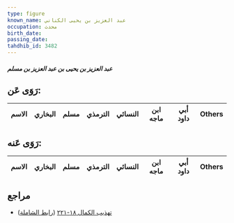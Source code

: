 ```yaml
---
type: figure
known_name: عبد العزيز بن يحيى الكناني
occupation: محدث
birth_date:
passing_date:
tahdhib_id: 3482
---
```

##### عبد العزيز بن يحيى بن عبد العزيز بن مسلم

## رَوَى عَن:
| الاسم | البخاري | مسلم | الترمذي | النسائي | ابن ماجه | أبي داود | Others |
| ----- | ------- | ---- | ------- | ------- | -------- | -------- | ------ |
## رَوَى عَنه:
| الاسم | البخاري | مسلم | الترمذي | النسائي | ابن ماجه | أبي داود | Others |
| ----- | ------- | ---- | ------- | ------- | -------- | -------- | ------ |
## مراجع
- [تهذيب الكمال ١٨-٢٢١](obsidian://open?vault=Tahdhib-al-Kamal&file=Figures/٣٤٨٢-عبد%20العزيز%20بن%20يحيى%20بن%20عبد%20العزيز%20بن%20مسلم) ([رابط الشاملة](https://shamela.ws/book/3722/9254))